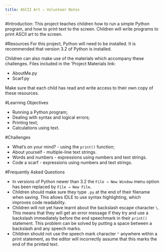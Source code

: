 ```yaml
---
title: ASCII Art — Volunteer Notes
---
```


#Introduction:
This project teaches children how to run a simple Python program, and how to print text to the screen. Children will write programs to print ASCII art to the screen.

#Resources
For this project, Python will need to be installed. It is recommended that version 3.2 of Python is installed.

Children can also make use of the materials which accompany these challenges. Files included in the 'Project Materials link:

+ AboutMe.py
+ Scarf.py

Make sure that each child has read and write access to their own copy of these resources.

#Learning Objectives
+ Running a Python program;
+ Dealing with syntax and logical errors;
+ Printing text;
+ Calculations using text.


#Challenges
+ What’s on your mind? - using the `print()` function;
+ About yourself - multiple-line text strings.
+ Words and numbers - expressions using numbers and text strings.
+ Code a scarf - expressions using numbers and text strings.

#Frequently Asked Questions
+ In versions of Python newer than 3.2 the `File → New Window` menu option has been replaced by `File → New File`.
+ Children should make sure they type `.py` at the end of their filename when saving. This allows IDLE to use syntax highlighting, which improves code readability.
+ Children will not yet have learnt about the backslash escape character `\`. This means that they will get an error message if they try and use a backslash immediately before the end speechmark in their `print()` statement. This problem can be solved by putting a space between a backslash and any speech marks.
+ Children should not use the speech mark character `"` anywhere within a print statement, as the editor will incorrectly assume that this marks the end of the printed text.


